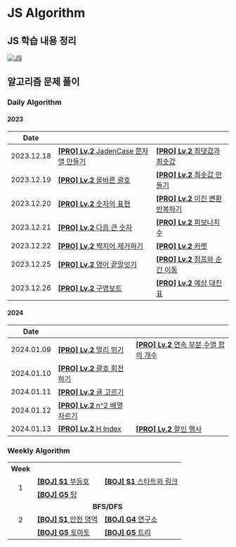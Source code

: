 # JS Algorithm

## JS 학습 내용 정리

[![JS]][Link]

## 알고리즘 문제 풀이

### Daily Algorithm

#### 2023

|    Date    |                                                                                                 |                                                                                       |
| :--------: | :---------------------------------------------------------------------------------------------- | :------------------------------------------------------------------------------------ |
| 2023.12.18 | [**[PRO] Lv.2** JadenCase 문자열 만들기](daily-algorithm/231218_PRO_JadenCase_문자열_만들기.md) | [**[PRO] Lv.2** 최댓값과 최솟값](daily-algorithm/231218_PRO_최댓값과_최솟값.md)       |
| 2023.12.19 | [**[PRO] Lv.2** 올바른 괄호](daily-algorithm/231219_PRO_올바른_괄호.md)                         | [**[PRO] Lv.2** 최솟값 만들기](daily-algorithm/231219_PRO_최솟값_만들기.md)           |
| 2023.12.20 | [**[PRO] Lv.2** 숫자의 표현](daily-algorithm/231220_PRO_숫자의_표현.md)                         | [**[PRO] Lv.2** 이진 변환 반복하기](daily-algorithm/231220_PRO_이진_변환_반복하기.md) |
| 2023.12.21 | [**[PRO] Lv.2** 다음 큰 숫자](daily-algorithm/231221_PRO_다음_큰_숫자.md)                       | [**[PRO] Lv.2** 피보나치 수](daily-algorithm/231221_PRO_피보나치_수.md)               |
| 2023.12.22 | [**[PRO] Lv.2** 짝지어 제거하기](daily-algorithm/231222_PRO_짝지어_제거하기.md)                 | [**[PRO] Lv.2** 카펫](daily-algorithm/231222_PRO_카펫.md)                             |
| 2023.12.25 | [**[PRO] Lv.2** 영어 끝말잇기](daily-algorithm/231225_PRO_영어_끝말잇기.md)                     | [**[PRO] Lv.2** 점프와 순간 이동](daily-algorithm/231225_PRO_점프와_순간_이동.md)     |
| 2023.12.26 | [**[PRO] Lv.2** 구명보트](daily-algorithm/231226_PRO_구명보트.md)                               | [**[PRO] Lv.2** 예상 대진표](daily-algorithm/231226_PRO_예상_대진표.md)               |

#### 2024

|    Date    |                                                                                 |                                                                                                   |
| :--------: | :------------------------------------------------------------------------------ | :------------------------------------------------------------------------------------------------ |
| 2024.01.09 | [**[PRO] Lv.2** 멀리 뛰기](daily-algorithm/231218_PRO_멀리_뛰기.md)             | [**[PRO] Lv.2** 연속 부분 수열 합의 개수](daily-algorithm/231218_PRO_연속_부분_수열_합의_개수.md) |
| 2024.01.10 | [**[PRO] Lv.2** 괄호 회전하기](daily-algorithm/231219_PRO_괄호_회전하기.md)     |                                                                                                   |
| 2024.01.11 | [**[PRO] Lv.2** 귤 고르기](daily-algorithm/231220_PRO_귤_고르기.md)             |                                                                                                   |
| 2024.01.12 | [**[PRO] Lv.2** n^2 배열 자르기](daily-algorithm/231221_PRO_n^2_배열_자르기.md) |                                                                                                   |
| 2024.01.13 | [**[PRO] Lv.2** H Index](daily-algorithm/231222_PRO_H_Index.md)                 | [**[PRO] Lv.2** 할인 행사](daily-algorithm/231222_PRO_할인_행사.md)                               |

### Weekly Algorithm

<table>
  <tr align="center">
    <th>Week</th></th>
    <th></th>
    <th></th>
  </tr>
  <tr>
    <td rowspan='2' align="center">1</td>
    <td><a href="weekly-algorithm/231221_BOJ_부등호.md"><b>[BOJ] S1</b> 부등호</a></td>
    <td><a href="weekly-algorithm/231221_BOJ_스타트와_링크.md"><b>[BOJ] S1</b> 스타트와 링크</a></td>
  </tr>
  <tr>
    <td><a href="weekly-algorithm/231221_BOJ_탑.md"><b>[BOJ] G5</b> 탑</a></td>
    <td></td>
  </tr>
  <tr>
    <td rowspan='3' align="center">2</td>
    <td colspan='2' align="center"><b>BFS/DFS</b></td>
  </tr>
  <tr>
    <td><a href="weekly-algorithm/231226_BOJ_안전_영역.md"><b>[BOJ] S1</b> 안전 영역</a></td>
    <td><a href="weekly-algorithm/231226_BOJ_연구소.md"><b>[BOJ] G4</b> 연구소</a></td>
  </tr>
  <tr>
    <td><a href="weekly-algorithm/231226_BOJ_토마토.md"><b>[BOJ] G5</b> 토마토</a></td>
    <td><a href="weekly-algorithm/231226_BOJ_트리.md"><b>[BOJ] G5</b> 트리</a></td>
  </tr>
</table>

<!---------------------------------------------------------------------------->

[JS]: https://github.com/chopinoff/js-algorithm/assets/107768516/9e9447a3-997a-44fc-afdd-e1b67f27f3a1
[Link]: JS_Learning_Notes.md
